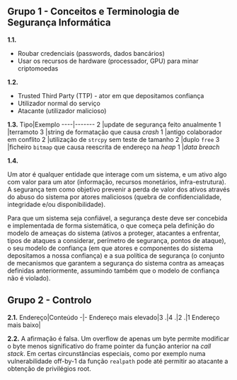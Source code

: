 ## Grupo 1 - Conceitos e Terminologia de Segurança Informática

**1.1.**
* Roubar credenciais (passwords, dados bancários)
* Usar os recursos de hardware (processador, GPU) para minar criptomoedas

**1.2.**
* Trusted Third Party (TTP) - ator em que depositamos confiança
* Utilizador normal do serviço
* Atacante (utilizador malicioso)

**1.3.**
Tipo|Exemplo
----|-------
2   |update de segurança feito anualmente
1   |terramoto
3   |string de formatação que causa *crash*
1   |antigo colaborador em conflito
2   |utilização de `strcpy` sem teste de tamanho
2   |duplo `free`
3   |ficheiro `bitmap` que causa reescrita de endereço na *heap*
1   |*data breach*

**1.4.** 

Um ator é qualquer entidade que interage com um sistema, e um ativo algo
com valor para um ator (informação, recursos monetários, infra-estrutura). A segurança
tem como objetivo prevenir a perda de valor dos ativos através do abuso do sistema
por atores maliciosos (quebra de confidencialidade, integridade e/ou disponibilidade).

Para que um sistema seja confiável, a segurança deste deve ser concebida e implementada
de forma sistemática, o que começa pela definição do modelo de ameaças do sistema
(ativos a proteger, atacantes a enfrentar, tipos de ataques a considerar, perímetro
de segurança, pontos de ataque), o seu modelo de confiança (em que atores e componentes do sistema depositamos a nossa confiança) e a sua política de segurança
(o conjunto de mecanismos que garantem a segurança do sistema contra as ameaças
definidas anteriormente, assumindo também que o modelo de confiança não é violado).

## Grupo 2 - Controlo

**2.1.**
Endereço|Conteúdo
-|-
Endereço mais elevado|3
.|4
.|2
.|1
Endereço mais baixo|

**2.2.** A afirmação é falsa. Um overflow de apenas um byte permite modificar o byte
menos significativo do frame pointer da função anterior na *call stack*. Em certas
circunstâncias especiais, como por exemplo numa vulnerabilidade off-by-1 da função
`realpath` pode até permitir ao atacante a obtenção de privilégios root.